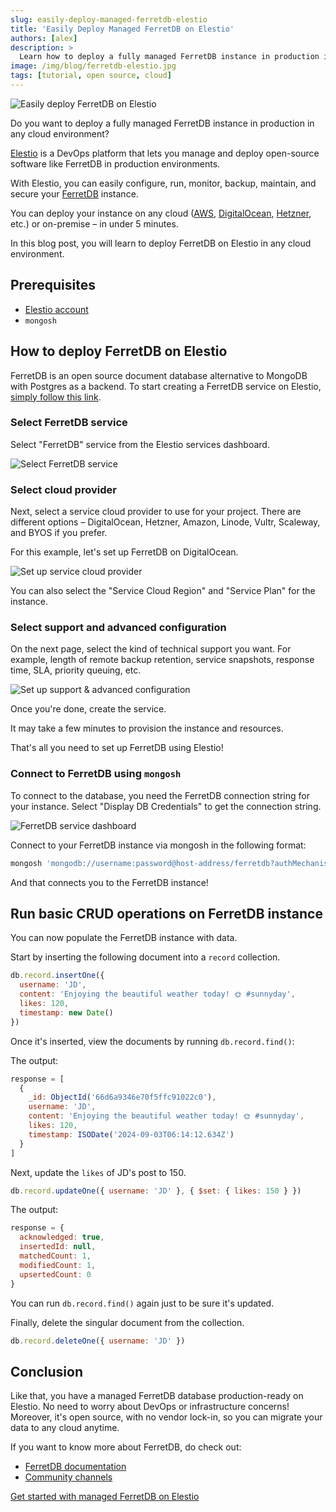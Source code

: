 ```yaml
---
slug: easily-deploy-managed-ferretdb-elestio
title: 'Easily Deploy Managed FerretDB on Elestio'
authors: [alex]
description: >
  Learn how to deploy a fully managed FerretDB instance in production in any cloud environment using Elestio.
image: /img/blog/ferretdb-elestio.jpg
tags: [tutorial, open source, cloud]
---
```


![Easily deploy FerretDB on Elestio](/img/blog/ferretdb-elestio.jpg)

Do you want to deploy a fully managed FerretDB instance in production in any cloud environment?

<!--truncate-->

[Elestio](https://elest.io/) is a DevOps platform that lets you manage and deploy open-source software like FerretDB in production environments.

With Elestio, you can easily configure, run, monitor, backup, maintain, and secure your [FerretDB](https://www.ferretdb.com/) instance.

You can deploy your instance on any cloud ([AWS](https://aws.amazon.com/), [DigitalOcean](https://www.digitalocean.com/), [Hetzner](https://www.hetzner.com/), etc.) or on-premise – in under 5 minutes.

In this blog post, you will learn to deploy FerretDB on Elestio in any cloud environment.

## Prerequisites

- [Elestio account](https://elest.io/)
- `mongosh`

## How to deploy FerretDB on Elestio

FerretDB is an open source document database alternative to MongoDB with Postgres as a backend.
To start creating a FerretDB service on Elestio, [simply follow this link](https://elest.io/open-source/ferretdb).

### Select FerretDB service

Select "FerretDB" service from the Elestio services dashboard.

![Select FerretDB service](/img/blog/ferretdb-elestio/select-service.png)

### Select cloud provider

Next, select a service cloud provider to use for your project.
There are different options – DigitalOcean, Hetzner, Amazon, Linode, Vultr, Scaleway, and BYOS if you prefer.

For this example, let's set up FerretDB on DigitalOcean.

![Set up service cloud provider](/img/blog/ferretdb-elestio/cloud-provider.png)

You can also select the "Service Cloud Region" and "Service Plan" for the instance.

### Select support and advanced configuration

On the next page, select the kind of technical support you want.
For example, length of remote backup retention, service snapshots, response time, SLA, priority queuing, etc.

![Set up support & advanced configuration](/img/blog/ferretdb-elestio/support-config.png)

Once you're done, create the service.

It may take a few minutes to provision the instance and resources.

That's all you need to set up FerretDB using Elestio!

### Connect to FerretDB using `mongosh`

To connect to the database, you need the FerretDB connection string for your instance.
Select "Display DB Credentials" to get the connection string.

![FerretDB service dashboard](/img/blog/ferretdb-elestio/service-dashboard.png)

Connect to your FerretDB instance via mongosh in the following format:

```sh
mongosh 'mongodb://username:password@host-address/ferretdb?authMechanism=PLAIN'
```

And that connects you to the FerretDB instance!

## Run basic CRUD operations on FerretDB instance

You can now populate the FerretDB instance with data.

Start by inserting the following document into a `record` collection.

```js
db.record.insertOne({
  username: 'JD',
  content: 'Enjoying the beautiful weather today! 🌞 #sunnyday',
  likes: 120,
  timestamp: new Date()
})
```

Once it's inserted, view the documents by running `db.record.find()`:

The output:

```js
response = [
  {
    _id: ObjectId('66d6a9346e70f5ffc91022c0'),
    username: 'JD',
    content: 'Enjoying the beautiful weather today! 🌞 #sunnyday',
    likes: 120,
    timestamp: ISODate('2024-09-03T06:14:12.634Z')
  }
]
```

Next, update the `likes` of JD's post to 150.

```js
db.record.updateOne({ username: 'JD' }, { $set: { likes: 150 } })
```

The output:

```js
response = {
  acknowledged: true,
  insertedId: null,
  matchedCount: 1,
  modifiedCount: 1,
  upsertedCount: 0
}
```

You can run `db.record.find()` again just to be sure it's updated.

Finally, delete the singular document from the collection.

```js
db.record.deleteOne({ username: 'JD' })
```

## Conclusion

Like that, you have a managed FerretDB database production-ready on Elestio.
No need to worry about DevOps or infrastructure concerns!
Moreover, it's open source, with no vendor lock-in, so you can migrate your data to any cloud anytime.

If you want to know more about FerretDB, do check out:

- [FerretDB documentation](https://docs.ferretdb.io/)
- [Community channels](https://docs.ferretdb.io/#community)

[Get started with managed FerretDB on Elestio](https://elest.io/open-source/ferretdb)
